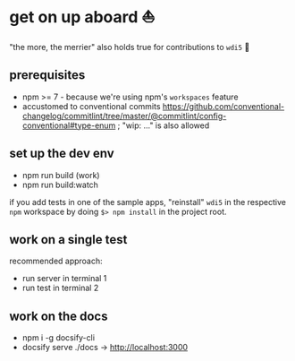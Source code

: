 # get on up aboard ⛵️

"the more, the merrier" also holds true for contributions to `wdi5` 🤗

## prerequisites

- npm >= 7 - because we're using npm's `workspaces` feature
- accustomed to conventional commits <https://github.com/conventional-changelog/commitlint/tree/master/@commitlint/config-conventional#type-enum> ; "wip: ..." is also allowed

## set up the dev env

- npm run build
  (work)
- npm run build:watch

if you add tests in one of the sample apps, "reinstall" `wdi5` in the respective `npm` workspace
by doing `$> npm install` in the project root.

## work on a single test

recommended approach:

- run server in terminal 1
- run test in terminal 2

## work on the docs

- npm i -g docsify-cli
- docsify serve ./docs -> <http://localhost:3000>
